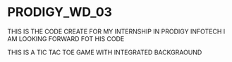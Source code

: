 # PRODIGY_WD_03


THIS IS THE CODE CREATE FOR MY INTERNSHIP IN PRODIGY INFOTECH
I AM LOOKING FORWARD FOT HIS CODE 

THIS IS A TIC TAC TOE GAME WITH INTEGRATED BACKGRAOUND
